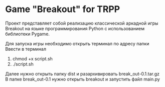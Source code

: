 # Game "Breakout" for TRPP
Проект представляет собой реализацию классической аркадной игры Breakout на языке программирования Python с использованием библиотеки Pygame.

Для запуска игры необходимо открыть терминал по адресу папки
Ввести в терминал 
  1) chmod +x script.sh
  2) ./script.sh

Далее нужно открыть папку dist и разархивировать break_out-0.1.tar.gz
В папке break_out-0.1 нужно открыть breakout и запустить файл main.py

